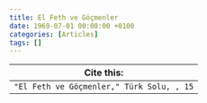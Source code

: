 ```yaml
---
title: El Feth ve Göçmenler
date: 1969-07-01 00:00:00 +0100
categories: [Articles]
tags: []
---
```




| Cite this:   |
|--------|
| ```"El Feth ve Göçmenler," Türk Solu, , 15```

 